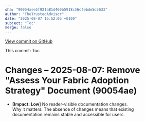 ```yaml
---
sha: "90054aee5f921a81d460b5918c56cfebde5d5633"
author: "TheTrustedAdvisor"
date: "2025-08-07 16:52:06 +0100"
subject: "Toc"
merge: false
---
```


[View commit on GitHub](https://github.com/TheTrustedAdvisor/FabricAdoptionFramework/commit/90054aee5f921a81d460b5918c56cfebde5d5633)

This commit: Toc

# Changes – 2025-08-07: Remove "Assess Your Fabric Adoption Strategy" Document (90054ae)

- **[Impact: Low]** No reader-visible documentation changes.  
Why it matters: The absence of changes means that existing documentation remains stable and accessible for users.
